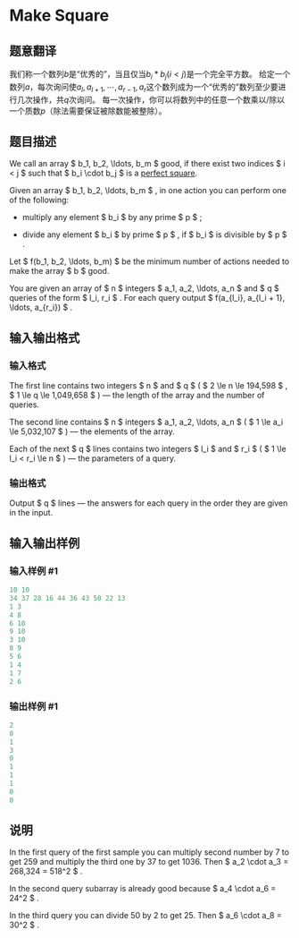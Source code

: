 # Make Square

## 题意翻译

我们称一个数列$b$是“优秀的”，当且仅当$b_i*b_j(i<j)$是一个完全平方数。 给定一个数列$a$，每次询问使$a_l,a_{l+1},\cdots,a_{r-1},a_r$这个数列成为一个“优秀的”数列至少要进行几次操作，共$q$次询问。 每一次操作，你可以将数列中的任意一个数乘以/除以一个质数$p$（除法需要保证被除数能被整除）。

## 题目描述

We call an array $ b_1, b_2, \ldots, b_m $ good, if there exist two indices $ i < j $ such that $ b_i \cdot b_j $ is a [perfect square](https://en.wikipedia.org/wiki/Square_number).

Given an array $ b_1, b_2, \ldots, b_m $ , in one action you can perform one of the following:

- multiply any element $ b_i $ by any prime $ p $ ;

- divide any element $ b_i $ by prime $ p $ , if $ b_i $ is divisible by $ p $ .

Let $ f(b_1, b_2, \ldots, b_m) $ be the minimum number of actions needed to make the array $ b $ good.

You are given an array of $ n $ integers $ a_1, a_2, \ldots, a_n $ and $ q $ queries of the form $ l_i, r_i $ . For each query output $ f(a_{l_i}, a_{l_i + 1}, \ldots, a_{r_i}) $ .

## 输入输出格式

### 输入格式

The first line contains two integers $ n $ and $ q $ ( $ 2 \le n \le 194\,598 $ , $ 1 \le q \le 1\,049\,658 $ ) — the length of the array and the number of queries.

The second line contains $ n $ integers $ a_1, a_2, \ldots, a_n $ ( $ 1 \le a_i \le 5\,032\,107 $ ) — the elements of the array.

Each of the next $ q $ lines contains two integers $ l_i $ and $ r_i $ ( $ 1 \le l_i < r_i \le n $ ) — the parameters of a query.

### 输出格式

Output $ q $ lines — the answers for each query in the order they are given in the input.

## 输入输出样例

### 输入样例 #1

```cpp
10 10
34 37 28 16 44 36 43 50 22 13
1 3
4 8
6 10
9 10
3 10
8 9
5 6
1 4
1 7
2 6

```
### 输出样例 #1

```cpp
2
0
1
3
0
1
1
1
0
0

```
## 说明

In the first query of the first sample you can multiply second number by 7 to get 259 and multiply the third one by 37 to get 1036. Then $ a_2 \cdot a_3 = 268\,324 = 518^2 $ .

In the second query subarray is already good because $ a_4 \cdot a_6 = 24^2 $ .

In the third query you can divide 50 by 2 to get 25. Then $ a_6 \cdot a_8 = 30^2 $ .

